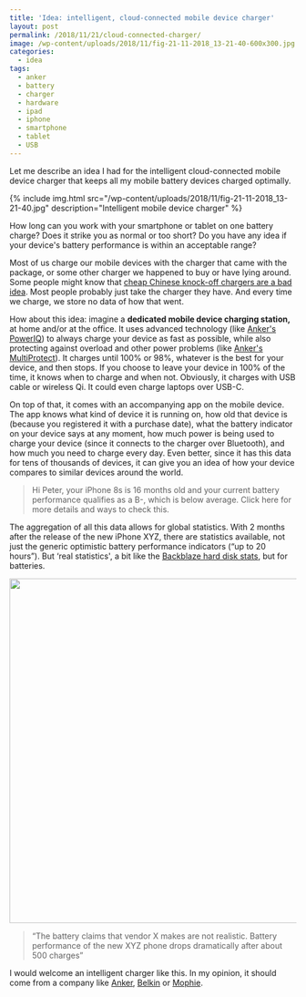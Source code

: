 ```yaml
---
title: 'Idea: intelligent, cloud-connected mobile device charger'
layout: post
permalink: /2018/11/21/cloud-connected-charger/
image: /wp-content/uploads/2018/11/fig-21-11-2018_13-21-40-600x300.jpg
categories:
  - idea
tags:
  - anker
  - battery
  - charger
  - hardware
  - ipad
  - iphone
  - smartphone
  - tablet
  - USB
---
```

Let me describe an idea I had for the intelligent cloud-connected mobile device charger that keeps all my mobile battery devices charged optimally.

{% include img.html
src="/wp-content/uploads/2018/11/fig-21-11-2018_13-21-40.jpg"
description="Intelligent mobile device charger"
%}

How long can you work with your smartphone or tablet on one battery charge? Does it strike you as normal or too short? Do you have any idea if your device's battery performance is within an acceptable range?

Most of us charge our mobile devices with the charger that came with the package, or some other charger we happened to buy or have lying around. Some people might know that [cheap Chinese knock-off chargers are a bad idea](https://www.macworld.co.uk/news/apple/are-cheap-iphone-chargers-safe-unofficial-apple-power-chargers-safety-tips-3460975/). Most people probably just take the charger they have. And every time we charge, we store no data of how that went.

How about this idea: imagine a **dedicated mobile device charging station,** at home and/or at the office. It uses advanced technology (like [Anker's PowerIQ](https://www.anker.com/deals/poweriq)) to always charge your device as fast as possible, while also protecting against overload and other power problems (like [Anker's MultiProtect](https://www.anker.com/deals/multi-protect)). It charges until 100% or 98%, whatever is the best for your device, and then stops. If you choose to leave your device in 100% of the time, it knows when to charge and when not. Obviously, it charges with USB cable or wireless Qi. It could even charge laptops over USB-C.

On top of that, it comes with an accompanying app on the mobile device. The app knows what kind of device it is running on, how old that device is (because you registered it with a purchase date), what the battery indicator on your device says at any moment, how much power is being used to charge your device (since it connects to the charger over Bluetooth), and how much you need to charge every day. Even better, since it has this data for tens of thousands of devices, it can give you an idea of how your device compares to similar devices around the world.

> Hi Peter, your iPhone 8s is 16 months old and your current battery performance qualifies as a B-, which is below average. Click here for more details and ways to check this.

The aggregation of all this data allows for global statistics. With 2 months after the release of the new iPhone XYZ, there are statistics available, not just the generic optimistic battery performance indicators (&#8220;up to 20 hours&#8221;). But &#8216;real statistics', a bit like the [Backblaze hard disk stats](https://www.backblaze.com/blog/tag/hard-drive-stats/), but for batteries.

[<img  class="alignnone size-full wp-image-1841" src="/wp-content/uploads/2018/11/iphone_battery.jpg" alt="" width="978" height="605" srcset="https://blog.forret.com/wp-content/uploads/2018/11/iphone_battery.jpg 978w, https://blog.forret.com/wp-content/uploads/2018/11/iphone_battery-300x186.jpg 300w, https://blog.forret.com/wp-content/uploads/2018/11/iphone_battery-768x475.jpg 768w, https://blog.forret.com/wp-content/uploads/2018/11/iphone_battery-945x585.jpg 945w, https://blog.forret.com/wp-content/uploads/2018/11/iphone_battery-600x371.jpg 600w" sizes="(max-width: 978px) 100vw, 978px" />](/wp-content/uploads/2018/11/iphone_battery.jpg)

> &#8220;The battery claims that vendor X makes are not realistic. Battery performance of the new XYZ phone drops dramatically after about 500 charges&#8221;

I would welcome an intelligent charger like this. In my opinion, it should come from a company like [Anker](https://www.anker.com), [Belkin](https://www.belkin.com) or [Mophie](http://www.mophie.com).
